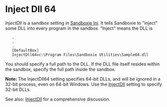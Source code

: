 # Inject Dll 64

_InjectDll_ is a sandbox setting in [Sandboxie Ini](SandboxieIni). It tells Sandboxie to "inject" some DLL into every program in the sandbox. "Inject" means the DLL is
```
   .
   .
   .
   [DefaultBox]
   InjectDll64=c:\Program Files\Sandboxie Utilities\Sample64.dll
```

You should specify a full path to the DLL. If the DLL file itself resides within the sandbox, specify the full path inside the sandbox.

**Note:** The InjectDll64 setting specifies 64-bit DLLs, and will be ignored in a 32-bit process, even on 64-bit Windows. Use the [InjectDll](InjectDll) setting to specify 32-bit DLLs.

See also: [InjectDll](InjectDll) for a comprehensive discussion.
